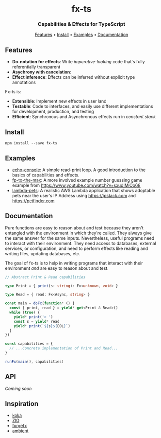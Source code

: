 <h1 align="center">fx-ts</h1>

<h3 align="center">Capabilities & Effects for TypeScript</h3>

<p align="center">
  <a href="#features">Features</a> • <a href="#install">Install</a> • <a href="#examples">Examples</a> • <a href="#documentation">Documentation</a>
</p>

## Features

* **Do-notation for effects**: Write _imperative-looking_ code that's fully referentially transparent
* **Asychrony with cancelation**:
* **Effect inference**: Effects can be inferred without explicit type annotations

Fx-ts is:

* **Extensible**: Implement new effects in user land
* **Testable**: Code to interfaces, and easily use different implementations for development, production, and testing
* **Efficient**: Synchronous and Asynchronous effects run in _constant stack_

## Install

```shell
npm install --save fx-ts
```

## Examples

* [echo-console](#examples/echo-console.ts): A simple read-print loop. A good introduction to the basics of capabilities and effects.
* [fp-to-the-max](#examples/fp-to-the-max-1.ts): A more involved example number guessing game example from https://www.youtube.com/watch?v=sxudIMiOo68
* [lambda-pets](#examples/lambda-pets): A realistic AWS Lambda application that shows adoptable pets near the user's IP Address using https://ipstack.com and https://petfinder.com

## Documentation

Pure functions are easy to reason about and test because they aren't entangled with the environment in which they're called. They always give the same answer for the same inputs. Nevertheless, useful programs need to interact with their environment.  They need access to databases, external services, or configuration, and need to perform effects like reading and writing files, updating databases, etc.

The goal of fx-ts is to help in writing programs that interact with their environment _and_ are easy to reason about and test.

```ts
// Abstract Print & Read capabilities

type Print = { print(s: string): Fx<unknown, void> }

type Read = { read: Fx<Async, string> }

const main = doFx(function* () {
  const { print, read } = yield* get<Print & Read>()
  while (true) {
    yield* print('> ')
    const s = yield* read
    yield* print(`${s}${EOL}`)
  }
})

const capabilities = {
  // ...Concrete implementation of Print and Read...
}

runFx(main(), capabilities)
```

## API

_Coming soon_

## Inspiration

* [koka](https://github.com/koka-lang/koka)
* [ZIO](https://zio.dev)
* [forgefx](https://github.com/briancavalier/forgefx)
* [ambient](https://github.com/briancavalier/ambient)
